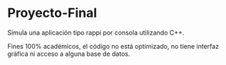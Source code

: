 # Proyecto-Final

Simula una aplicación tipo rappi por consola utilizando C++.

Fines 100% académicos, el código no está optimizado, no tiene interfaz gráfica ni acceso a alguna base de datos.
